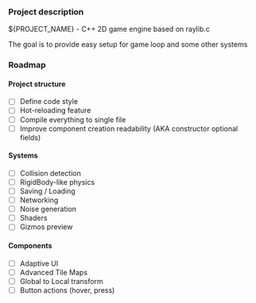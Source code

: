 ### Project description

${PROJECT_NAME} - C++ 2D game engine based on raylib.c

The goal is to provide easy setup for game loop and some other systems

### Roadmap

#### Project structure

- [ ] Define code style
- [ ] Hot-reloading feature
- [ ] Compile everything to single file
- [ ] Improve component creation readability (AKA constructor optional fields)

#### Systems

- [ ] Collision detection
- [ ] RigidBody-like physics
- [ ] Saving / Loading
- [ ] Networking
- [ ] Noise generation
- [ ] Shaders
- [ ] Gizmos preview

#### Components

- [ ] Adaptive UI
- [ ] Advanced Tile Maps
- [ ] Global to Local transform
- [ ] Button actions (hover, press)
